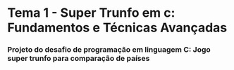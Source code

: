 # Tema 1 - Super Trunfo em c: Fundamentos e Técnicas Avançadas

### Projeto do desafio de programação em linguagem C: Jogo super trunfo para comparação de países

